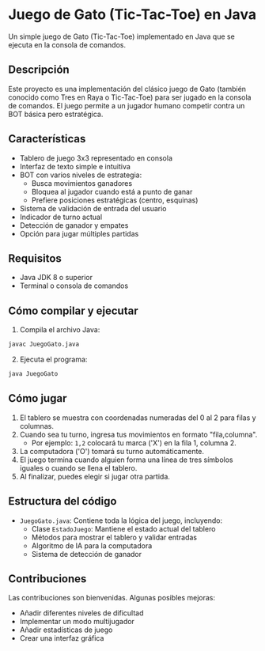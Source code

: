 # Juego de Gato (Tic-Tac-Toe) en Java

Un simple juego de Gato (Tic-Tac-Toe) implementado en Java que se ejecuta en la consola de comandos.

## Descripción

Este proyecto es una implementación del clásico juego de Gato (también conocido como Tres en Raya o Tic-Tac-Toe) para ser jugado en la consola de comandos. El juego permite a un jugador humano competir contra un BOT básica pero estratégica.

## Características

- Tablero de juego 3x3 representado en consola
- Interfaz de texto simple e intuitiva
- BOT con varios niveles de estrategia:
  - Busca movimientos ganadores
  - Bloquea al jugador cuando está a punto de ganar
  - Prefiere posiciones estratégicas (centro, esquinas)
- Sistema de validación de entrada del usuario
- Indicador de turno actual
- Detección de ganador y empates
- Opción para jugar múltiples partidas

## Requisitos

- Java JDK 8 o superior
- Terminal o consola de comandos

## Cómo compilar y ejecutar

1. Compila el archivo Java:
```bash
javac JuegoGato.java
```

2. Ejecuta el programa:
```bash
java JuegoGato
```

## Cómo jugar

1. El tablero se muestra con coordenadas numeradas del 0 al 2 para filas y columnas.
2. Cuando sea tu turno, ingresa tus movimientos en formato "fila,columna".
   - Por ejemplo: `1,2` colocará tu marca ('X') en la fila 1, columna 2.
3. La computadora ('O') tomará su turno automáticamente.
4. El juego termina cuando alguien forma una línea de tres símbolos iguales o cuando se llena el tablero.
5. Al finalizar, puedes elegir si jugar otra partida.


## Estructura del código

- `JuegoGato.java`: Contiene toda la lógica del juego, incluyendo:
  - Clase `EstadoJuego`: Mantiene el estado actual del tablero
  - Métodos para mostrar el tablero y validar entradas
  - Algoritmo de IA para la computadora
  - Sistema de detección de ganador

## Contribuciones

Las contribuciones son bienvenidas. Algunas posibles mejoras:
- Añadir diferentes niveles de dificultad
- Implementar un modo multijugador
- Añadir estadísticas de juego
- Crear una interfaz gráfica
